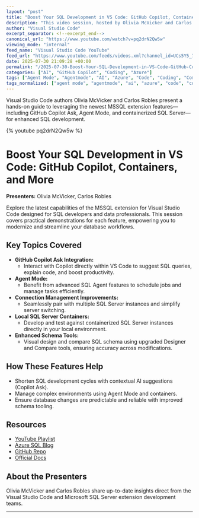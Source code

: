 ```yaml
---
layout: "post"
title: "Boost Your SQL Development in VS Code: GitHub Copilot, Containers, and More"
description: "This video session, hosted by Olivia McVicker and Carlos Robles, explores the latest updates to the MSSQL extension for Visual Studio Code. Key features include GitHub Copilot Ask integration, Agent Mode, advanced connection management, Local SQL Server containers, and new schema tooling enhancements. The discussion and demonstrations are geared toward streamlining SQL development workflows within VS Code, making use of Microsoft’s evolving toolset for database professionals."
author: "Visual Studio Code"
excerpt_separator: <!--excerpt_end-->
canonical_url: "https://www.youtube.com/watch?v=pq2drN2Qw5w"
viewing_mode: "internal"
feed_name: "Visual Studio Code YouTube"
feed_url: "https://www.youtube.com/feeds/videos.xml?channel_id=UCs5Y5_7XK8HLDX0SLNwkd3w"
date: 2025-07-30 21:09:28 +00:00
permalink: "/2025-07-30-Boost-Your-SQL-Development-in-VS-Code-GitHub-Copilot-Containers-and-More.html"
categories: ["AI", "GitHub Copilot", "Coding", "Azure"]
tags: ["Agent Mode", "Agentmode", "AI", "Azure", "Code", "Coding", "Compare", "Connection Management", "Containers", "Demo", "Designer", "Developer", "Developer Productivity", "Developer Tools", "Developercommunity", "GitHub Copilot", "Local Containers", "Microsoft Azure", "Mssql", "MSSQL Extension", "Productivity", "Schema Tools", "Softwaredeveloper", "SQL", "SQL Development", "SQL Server", "Videos", "Visual Studio Code", "Visualstudiocode"]
tags_normalized: ["agent mode", "agentmode", "ai", "azure", "code", "coding", "compare", "connection management", "containers", "demo", "designer", "developer", "developer productivity", "developer tools", "developercommunity", "github copilot", "local containers", "microsoft azure", "mssql", "mssql extension", "productivity", "schema tools", "softwaredeveloper", "sql", "sql development", "sql server", "videos", "visual studio code", "visualstudiocode"]
---
```


Visual Studio Code authors Olivia McVicker and Carlos Robles present a hands-on guide to leveraging the newest MSSQL extension features—including GitHub Copilot Ask, Agent Mode, and containerized SQL Server—for enhanced SQL development.<!--excerpt_end-->

{% youtube pq2drN2Qw5w %}

# Boost Your SQL Development in VS Code: GitHub Copilot, Containers, and More

**Presenters:** Olivia McVicker, Carlos Robles

Explore the latest capabilities of the MSSQL extension for Visual Studio Code designed for SQL developers and data professionals. This session covers practical demonstrations for each feature, empowering you to modernize and streamline your database workflows.

## Key Topics Covered

- **GitHub Copilot Ask Integration:**
  - Interact with Copilot directly within VS Code to suggest SQL queries, explain code, and boost productivity.
- **Agent Mode:**
  - Benefit from advanced SQL Agent features to schedule jobs and manage tasks efficiently.
- **Connection Management Improvements:**
  - Seamlessly pair with multiple SQL Server instances and simplify server switching.
- **Local SQL Server Containers:**
  - Develop and test against containerized SQL Server instances directly in your local environment.
- **Enhanced Schema Tools:**
  - Visual design and compare SQL schema using upgraded Designer and Compare tools, ensuring accuracy across modifications.

## How These Features Help

- Shorten SQL development cycles with contextual AI suggestions (Copilot Ask).
- Manage complex environments using Agent Mode and containers.
- Ensure database changes are predictable and reliable with improved schema tooling.

## Resources

- [YouTube Playlist](https://www.youtube.com/playlist?list=PL3EZ3A8mHh0xv6HXxjln5U6JwqSDrh2wG)
- [Azure SQL Blog](https://devblogs.microsoft.com/azure-sql/tag/vscode-mssql/)
- [GitHub Repo](https://github.com/microsoft/vscode-mssql)
- [Official Docs](https://learn.microsoft.com/en-us/sql/tools/visual-studio-code-extensions/mssql/mssql-extension-visual-studio-code?view=sql-server-ver17)

## About the Presenters

Olivia McVicker and Carlos Robles share up-to-date insights direct from the Visual Studio Code and Microsoft SQL Server extension development teams.

---
